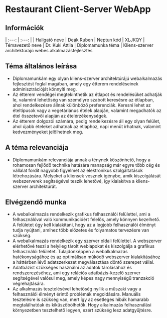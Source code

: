 Restaurant Client-Server WebApp
===============================

Információk
-----------
| :---: | :---: |
| Hallgató neve |	Deák Ruben
| Neptun kód | XLJKQY
| Témavezető neve | Dr. Kuki Attila
| Diplomamunka téma | Kliens-szerver architektúrájú webes alkalmazásfejlesztés

Téma általános leírása
-----------------------
- Diplomamunkám egy olyan kliens-szerver architektúrájú webalkalmazás fejlesztést foglal magában, amely egy étterem rendeléseinek adminisztrációját könnyíti meg.
- Az étterem vendégei megtekinthetik az étlapot és rendelésüket adhatják le, valamint lehetőség van személyre szabott keresésre az étlapban, ahol rendelkezésre állnak különböző preferenciák. Keresni lehet az ételtípusok vagy a vegetáriánus ételek alapján, valamint megadhatók az étel összetevői alapján az ételérzékenységek. 
- Az étterem dolgozói számára, pedig rendelkezésre áll egy olyan felület, ahol újabb ételeket adhatnak az étlaphoz, napi menüt írhatnak, valamint kedvezményeket jelölhetnek meg.

A téma relevanciája
-------------------
- Diplomamunkám relevanciája annak a ténynek köszönhető, hogy a rohamosan fejlődő technika hatására manapság már egyre több cég és vállalat fordít nagyobb figyelmet az elektronikus szolgáltatások létrehozására. Melyeket a kliensek vesznek igénybe, amik kiszolgálását  webszerverek segítségével teszik lehetővé, így kialakítva a kliens-szerver architektúrát.

Elvégzendő munka
----------------
- A webalkalmazás rendelkezik grafikus felhasználói felülettel, ami a felhasználóval való kommunikációért felelős, amely könnyen kezelhető. A felületet úgy kell kialakítani, hogy az a legjobb felhasználói élményt tudja nyújtani, amihez több előzetes és folyamatos tervezésre van szükség.
- A webalkalmazás rendelkezik egy szerver oldali felülettel. A webszerver elérhetővé teszi a helyileg  tárolt weblapokat és kiszolgálja a grafikus felhasználói felületet. Tulajdonképpen a webalkalmazás hatékonyságához és az optimálisan működő webszerver kialakításához a háttérben lévő adatszerkezet megválasztása döntő szerepet vállal. 
- Adatbázist szükséges használni az adatok tárolásához és rendszerezéséhez, ami egy relációs adatbázis-kezelő szerver segítségével valósul meg, amely képes nagy mennyiségű tranzakció végrehajtására.
- Az alkalmazás tesztelésével lehetőség nyílik a műszaki vagy a felhasználói élményt érintő problémák megoldására.  Manuális tesztelésre is szükség van, mert így az esetleges hibák hamarabb megtalálhatóak és kiküszöbölhetők. Hogy alkalmazás felhasználási környezetben tesztelhető legyen, ezért szükség lesz adatgyűjtésre.
